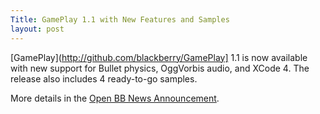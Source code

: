 ```yaml
---
Title: GamePlay 1.1 with New Features and Samples
layout: post
---
```


[GamePlay](http://github.com/blackberry/GamePlay] 1.1 is now available with new support for
Bullet physics, OggVorbis audio, and XCode 4. The release also includes 4 ready-to-go samples.

More details in the [Open BB News Announcement](http://openbbnews.wordpress.com/2011/12/26/gameplay-1dot1/).
